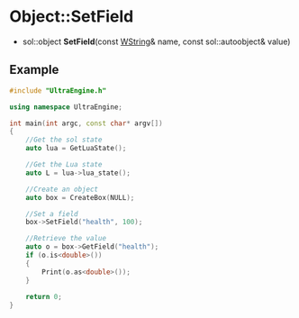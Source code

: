 # Object::SetField

- sol::object **SetField**(const [WString](WString.md)& name, const sol::autoobject& value)

## Example

```c++
#include "UltraEngine.h"

using namespace UltraEngine;

int main(int argc, const char* argv[])
{
    //Get the sol state
    auto lua = GetLuaState();

    //Get the Lua state
    auto L = lua->lua_state();

    //Create an object
    auto box = CreateBox(NULL);

    //Set a field
    box->SetField("health", 100);

    //Retrieve the value
    auto o = box->GetField("health");
    if (o.is<double>())
    {
        Print(o.as<double>());
    }
    
    return 0;
}
